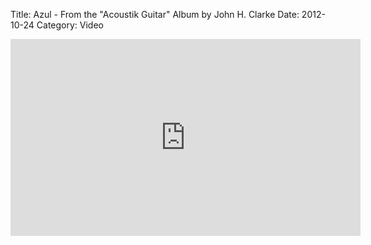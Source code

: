 Title: Azul - From the "Acoustik Guitar" Album by John H. Clarke
Date: 2012-10-24
Category: Video

<iframe width="560" height="315" src="https://www.youtube.com/embed/OQQlvxFd3xo" title="YouTube video player" frameborder="0" allow="accelerometer; autoplay; clipboard-write; encrypted-media; gyroscope; picture-in-picture" allowfullscreen></iframe>

